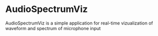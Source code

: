 # AudioSpectrumViz
AudioSpectrumViz is a simple application for real-time vizualization of waveform and spectrum of microphone input
